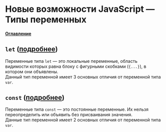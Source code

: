 # Новые возможности JavaScript — Типы переменных

#### [Оглавление](../../README.md)

## `let` ([подробнее](./let/README.md))
Переменные типа `let` — это локальные переменные, область видимости которых равна
блоку с фигурными скобками (`{...}`), в котором они объявлены.  
Данный тип переменной имеет 3 основных отличия от переменной типа `var`.

## `const` ([подробнее](./const/README.md))
Переменные типа `const` — это постоянные переменные. Их нельзя переопределить или
объявить без присваивания значения.  
Данные тип переменной имеет 2 основных отличия от переменной типа `var`.
